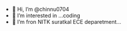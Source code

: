 - 👋 Hi, I’m @chinnu0704
- 👀 I’m interested in ...coding
- 🌱 I’m fron NITK suratkal ECE deparetment...


<!---
chinnu0704/chinnu0704 is a ✨ special ✨ repository because its `README.md` (this file) appears on your GitHub profile.
You can click the Preview link to take a look at your changes.
--->
